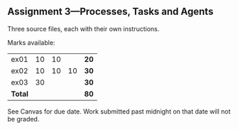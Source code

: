 ## Assignment 3—Processes, Tasks and Agents

Three source files, each with their own instructions.

Marks available:

<table>
<tr><td> ex01 </td><td> 10 </td><td> 10 </td><td>    </td><td> <b>20</b> </td></tr>
<tr><td> ex02 </td><td> 10 </td><td> 10 </td><td> 10 </td><td> <b>30</b> </td></tr>
<tr><td> ex03 </td><td> 30 </td><td>    </td><td>    </td><td> <b>30</b> </td></tr>
<tr><td> <b>Total</b> </td><td>    </td><td>    </td><td>    </td><td> <b>80</b> </td></tr>
</table>

See Canvas for due date. Work submitted past midnight on that date
will not be graded.
